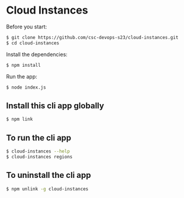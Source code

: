 # Cloud Instances

Before you start:

```bash
$ git clone https://github.com/csc-devops-s23/cloud-instances.git
$ cd cloud-instances
```

Install the dependencies:

```bash
$ npm install
```

Run the app:

```bash
$ node index.js
```

## Install this cli app globally

```bash
$ npm link
```

## To run the cli app

```bash
$ cloud-instances --help
$ cloud-instances regions
```

## To uninstall the cli app

```bash
$ npm unlink -g cloud-instances
```
